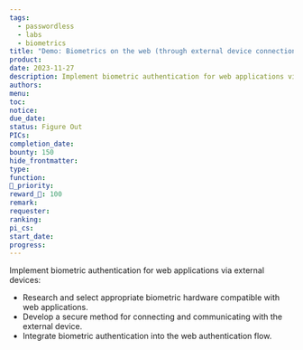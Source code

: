 ```yaml
---
tags:
  - passwordless
  - labs
  - biometrics
title: "Demo: Biometrics on the web (through external device connection)"
product: 
date: 2023-11-27
description: Implement biometric authentication for web applications via external devices.
authors: 
menu: 
toc: 
notice: 
due_date: 
status: Figure Out
PICs: 
completion_date: 
bounty: 150
hide_frontmatter: 
type: 
function: 
🔺_priority: 
reward_🧊: 100
remark: 
requester: 
ranking: 
pi_cs: 
start_date: 
progress:
---
```


Implement biometric authentication for web applications via external devices:

* Research and select appropriate biometric hardware compatible with web applications.
* Develop a secure method for connecting and communicating with the external device.
* Integrate biometric authentication into the web authentication flow.